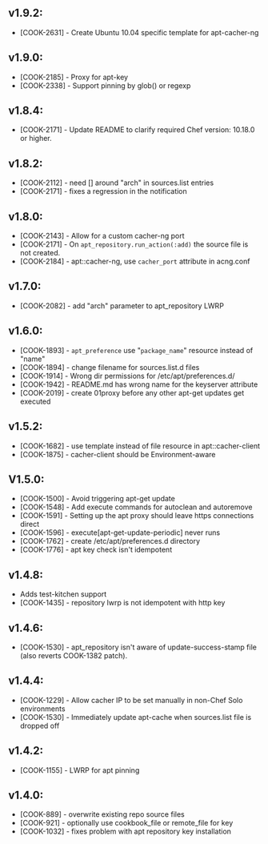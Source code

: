 ## v1.9.2:

* [COOK-2631] - Create Ubuntu 10.04 specific template for apt-cacher-ng

## v1.9.0:

* [COOK-2185] - Proxy for apt-key
* [COOK-2338] - Support pinning by glob() or regexp

## v1.8.4:

* [COOK-2171] - Update README to clarify required Chef version: 10.18.0
  or higher.

## v1.8.2:

* [COOK-2112] - need [] around "arch" in sources.list entries
* [COOK-2171] - fixes a regression in the notification

## v1.8.0:

* [COOK-2143] - Allow for a custom cacher-ng port
* [COOK-2171] - On `apt_repository.run_action(:add)` the source file
  is not created.
* [COOK-2184] - apt::cacher-ng, use `cacher_port` attribute in
  acng.conf

## v1.7.0:

* [COOK-2082] - add "arch" parameter to apt_repository LWRP

## v1.6.0:

* [COOK-1893] - `apt_preference` use "`package_name`" resource instead of "name"
* [COOK-1894] - change filename for sources.list.d files
* [COOK-1914] - Wrong dir permissions for /etc/apt/preferences.d/
* [COOK-1942] - README.md has wrong name for the keyserver attribute
* [COOK-2019] - create 01proxy before any other apt-get updates get executed

## v1.5.2:

* [COOK-1682] - use template instead of file resource in apt::cacher-client
* [COOK-1875] - cacher-client should be Environment-aware

## V1.5.0:

* [COOK-1500] - Avoid triggering apt-get update
* [COOK-1548] - Add execute commands for autoclean and autoremove
* [COOK-1591] - Setting up the apt proxy should leave https
  connections direct
* [COOK-1596] - execute[apt-get-update-periodic] never runs
* [COOK-1762] - create /etc/apt/preferences.d directory
* [COOK-1776] - apt key check isn't idempotent

## v1.4.8:

* Adds test-kitchen support
* [COOK-1435] - repository lwrp is not idempotent with http key

## v1.4.6:

* [COOK-1530] - apt_repository isn't aware of update-success-stamp
  file (also reverts COOK-1382 patch).

## v1.4.4:

* [COOK-1229] - Allow cacher IP to be set manually in non-Chef Solo
  environments
* [COOK-1530] - Immediately update apt-cache when sources.list file is dropped off

## v1.4.2:

* [COOK-1155] - LWRP for apt pinning

## v1.4.0:

* [COOK-889] - overwrite existing repo source files
* [COOK-921] - optionally use cookbook\_file or remote\_file for key
* [COOK-1032] - fixes problem with apt repository key installation
